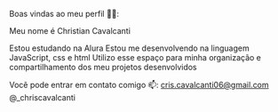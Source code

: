 Boas vindas ao meu perfil 💙💙:

Meu nome é Christian Cavalcanti 

Estou estudando na Alura
Estou me desenvolvendo na linguagem JavaScript, css e html
Utilizo esse espaço para minha organização e compartilhamento dos meu projetos desenvolvidos

Você pode entrar em contato comigo 📫:
cris.cavalcanti06@gmail.com
@_chriscavalcanti

